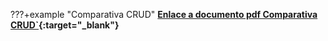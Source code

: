 ???+example "Comparativa CRUD"
	**[Enlace a documento pdf Comparativa CRUD`](./comparativaCRUD.pdf){:target="_blank"}**